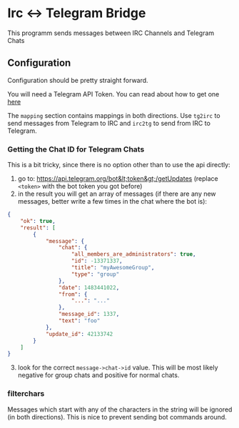 # Irc <-> Telegram Bridge 

This programm sends messages between IRC Channels and Telegram Chats

## Configuration

Configuration should be pretty straight forward.

You will need a Telegram API Token. You can read about how to get one [here](https://core.telegram.org/bots#botfather)

The `mapping` section contains mappings in both directions.
Use `tg2irc` to send messages from Telegram to IRC and `irc2tg` to send from IRC to Telegram.

### Getting the Chat ID for Telegram Chats

This is a bit tricky, since there is no option other than to use the api directly:

1. go to: https://api.telegram.org/bot&lt;token&gt;/getUpdates (replace `<token>` with the bot token you got before)
2. in the result you will get an array of messages (if there are any new messages, better write a few times in the chat where the bot is):
```json
{
    "ok": true,
    "result": [
        {
            "message": {
                "chat": {
                    "all_members_are_administrators": true,
                    "id": -13371337,
                    "title": "myAwesomeGroup",
                    "type": "group"
                },
                "date": 1483441022,
                "from": {
                    "...": "..."
                },
                "message_id": 1337,
                "text": "foo"
            },
            "update_id": 42133742
        }
    ]
}
```
3. look for the correct `message->chat->id` value. This will be most likely negative for group chats and positive for normal chats.

### filterchars
Messages which start with any of the characters in the string will be ignored (in both directions). This is nice to prevent sending bot commands around.
